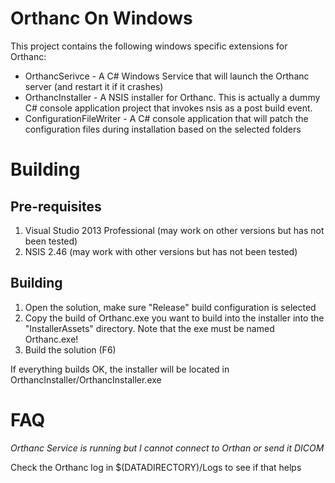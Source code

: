 Orthanc On Windows 
===================

This project contains the following windows specific extensions for Orthanc:

* OrthancSerivce - A C# Windows Service that will launch the Orthanc server (and restart it if it crashes)
* OrthancInstaller - A NSIS installer for Orthanc.  This is actually a dummy C# console application project that invokes nsis as a post build event.
* ConfigurationFileWriter - A C# console application that will patch the configuration files during installation based on the selected folders

Building
========

Pre-requisites
--------------

1. Visual Studio 2013 Professional (may work on other versions but has not been tested)
2. NSIS 2.46 (may work with other versions but has not been tested)

Building
--------

1. Open the solution, make sure "Release" build configuration is selected
2. Copy the build of Orthanc.exe you want to build into the installer into the "InstallerAssets" directory.  Note that the exe must be named Orthanc.exe!
3. Build the solution (F6)

If everything builds OK, the installer will be located in OrthancInstaller/OrthancInstaller.exe

FAQ
==============

_Orthanc Service is running but I cannot connect to Orthan or send it DICOM_

Check the Orthanc log in $(DATADIRECTORY)/Logs to see if that helps
